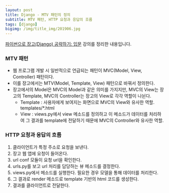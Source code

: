 ```yaml
---
layout: post
title: Django - MTV 패턴의 정의
subtitle: MTV 패턴, HTTP 요청과 응답의 흐름
tags: [django]
bigimg: /img/title_img/201906.jpg
---
```


[파이썬으로 장고(Django) 공략하기: 입문](https://www.inflearn.com/course/django-course#) 강의를 정리한 내용입니다.

### MTV 패턴
* 웹 프로그램 개발 시 일반적으로 언급되는 패턴이 MVC(Model, View, Controller) 패턴이다.
* 이를 장고에서는 MTV(Model, Template, View) 패턴으로 바꿔서 정의한다.
* 장고에서의 Model은 MVC의 Model과 같은 의미를 가지지만, MVC의 View는 장고의 Template, MVC의 Controller는 장고의 View로 각각 역할이 나뉜다.
    * Template : 사용자에게 보여지는 화면으로 MVC의 View와 유사한 역할. templates/*.html
    * View : views.py에서 view 메소드를 정의하고 이 메소드가 데이터를 처리하여 그 결과를 template에 전달하기 때문에 MVC의 Controller와 유사한 역할.

### HTTP 요청과 응답의 흐름
1. 클라이언트가 특정 주소로 요청을 보낸다.
2. 장고 웹 앱에 요청이 들어온다.
3. url conf 모듈이 요청 url을 확인한다.
4. urls.py를 보고 url 처리를 담당하는 뷰 메소드를 결정한다.
5. views.py에서 메소드를 실행한다. 필요한 경우 모델을 통해 데이터를 처리한다.
6. 그 결과로 render 메소드로 template 기반의 html 코드를 생성한다.
7. 결과를 클라이언트로 전달한다.